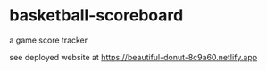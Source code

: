 # basketball-scoreboard
 a game score tracker
 
 see deployed website at https://beautiful-donut-8c9a60.netlify.app
